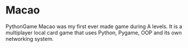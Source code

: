 # Macao
PythonGame
Macao was my first ever made game during A levels. It is a multiplayer local card game that uses Python, Pygame, OOP and its own networking system.

